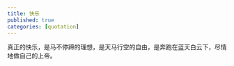 ```yaml
---
title: 快乐
published: true
categories: [quotation]
---
```


真正的快乐，是马不停蹄的理想，是天马行空的自由，是奔跑在蓝天白云下，尽情地做自己的上帝。
